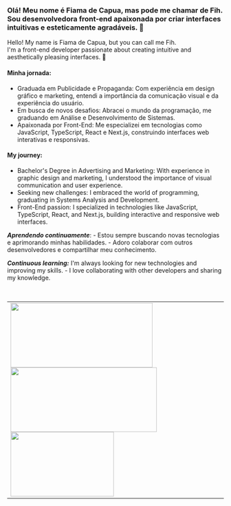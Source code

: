 
<h3 align="left">
Olá!  Meu nome é Fiama de Capua, mas pode me chamar de Fih. <br />
Sou desenvolvedora front-end apaixonada por criar interfaces intuitivas e esteticamente agradáveis. 👋
</h3>
<p align="left">Hello! My name is Fiama de Capua, but you can call me Fih. <br />
  I'm a front-end developer passionate about creating intuitive and aesthetically pleasing interfaces. 👋 
</p>

<h4 align="left">  Minha jornada: </h4>
<p align="left">

 - Graduada em Publicidade e Propaganda: Com experiência em design gráfico e marketing, entendi a importância da comunicação visual e da experiência do usuário.
 - Em busca de novos desafios: Abracei o mundo da programação, me graduando em Análise e Desenvolvimento de Sistemas.
 - Apaixonada por Front-End: Me especializei em tecnologias como JavaScript, TypeScript, React e Next.js, construindo interfaces web interativas e responsivas.
</p>

<h4 align="left">   My journey: </h4>

<p align="left">

 - Bachelor's Degree in Advertising and Marketing: With experience in graphic design and marketing, I understood the importance of visual communication and user experience.
 - Seeking new challenges: I embraced the world of programming, graduating in Systems Analysis and Development.
 - Front-End passion: I specialized in technologies like JavaScript, TypeScript, React, and Next.js, building interactive and responsive web interfaces.
</p>
 
***Aprendendo continuamente***:  -  Estou sempre buscando novas tecnologias e aprimorando minhas habilidades. - Adoro colaborar com outros desenvolvedores e compartilhar meu conhecimento. <br />

***Continuous learning:*** I'm always looking for new technologies and improving my skills. - I love collaborating with other developers and sharing my knowledge. <br />

<br />
<table>
  <tr style="border: 0px;">
    <td>
    <img width="330px" height="150px" align="left" src="https://github-readme-stats.vercel.app/api?username=FihCapua&theme=midnight-purple&show_icons=true&hide_border=true&count_private=true" />
    <img width="340px" height="150px" align="left" src="https://github-readme-streak-stats.herokuapp.com/?user=FihCapua&theme=midnight-purple&hide_border=true" />
    <img width="240px" height="150px" src="https://github-readme-stats.vercel.app/api/top-langs/?username=FihCapua&theme=midnight-purple&show_icons=true&hide_border=true&layout=compact" />
    </td>
  </tr>   
</table><br />
